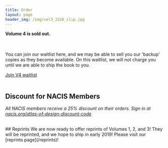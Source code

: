 ```yaml
---
title: Order
layout: page
header_img: /img/vol3_2226_clip.jpg
---
```


**Volume 4 is sold out.** 


<br><br>
You can join our waitlist here, and we may be able to sell you our 'backup' copies as they become available. 
On this waitlist, we will not charge you until we are able to ship the book to you. 

<a href="https://shop.trycelery.com/page/5bd1072730e4c3140091a5ce" target="_blank" class="button button-blue">Join V4 waitlist <i class="fa fa-list"></i>
</a>
<br><br>
## Discount for NACIS Members

*All NACIS members receive a 25% discount on their orders. Sign in at <a href="http://nacis.org/atlas-of-design-discount-code" target="_blank"> nacis.org/atlas-of-design-discount-code</a>*

<br>
## Reprints
 We are now ready to offer reprints of Volumes 1, 2, and 3! They will be reprinted, and we hope to ship in early 2019! Please visit our [reprints page](/reprints)! 
